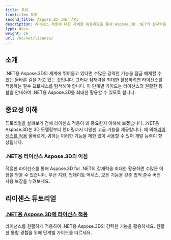 ```yaml
---
title: 특허
linktitle: 특허
second_title: Aspose.3D .NET API
description: 라이센스 적용에 대한 자세한 튜토리얼을 통해 Aspose.3D .NET의 잠재력을 극대화하십시오. 원활한 통합 프로세스를 보장하고 강력한 기능을 잠금 해제하세요.
type: docs
weight: 26
url: /ko/net/license/
---
```

## 소개

.NET용 Aspose.3D의 세계에 뛰어들고 있다면 수많은 강력한 기능을 잠금 해제할 수 있는 올바른 길을 가고 있는 것입니다. 그러나 잠재력을 최대한 활용하려면 라이선스를 적용하는 필수 프로세스를 탐색해야 합니다. 이 단계별 가이드는 라이선스의 원활한 통합을 안내하여 .NET용 Aspose.3D를 최대한 활용할 수 있도록 합니다.

## 중요성 이해

 튜토리얼을 살펴보기 전에 라이센스 적용이 왜 중요한지 이해해 보겠습니다. .NET용 Aspose.3D는 3D 모델링부터 렌더링까지 다양한 고급 기능을 제공합니다. 에 의해[라이센스를 적용](./apply-license/) 올바르게, 귀하는 이러한 기능을 제한 없이 사용할 수 있어 개발 능력이 향상됩니다.

### .NET용 라이선스 Aspose.3D의 이점

적절한 라이선스를 통해 Aspose.3D for .NET의 잠재력을 최대한 활용하면 수많은 이점을 얻을 수 있습니다. 우선 지원, 업데이트 액세스, 모든 기능을 갖춘 법적 준수 버전 사용 보장을 누려보세요.

## 라이센스 튜토리얼
### [.NET용 Aspose.3D에 라이선스 적용](./apply-license/)
라이선스를 원활하게 적용하여 .NET용 Aspose.3D의 강력한 기능을 활용하세요. 원활한 통합 경험을 위해 단계별 가이드를 따르세요.